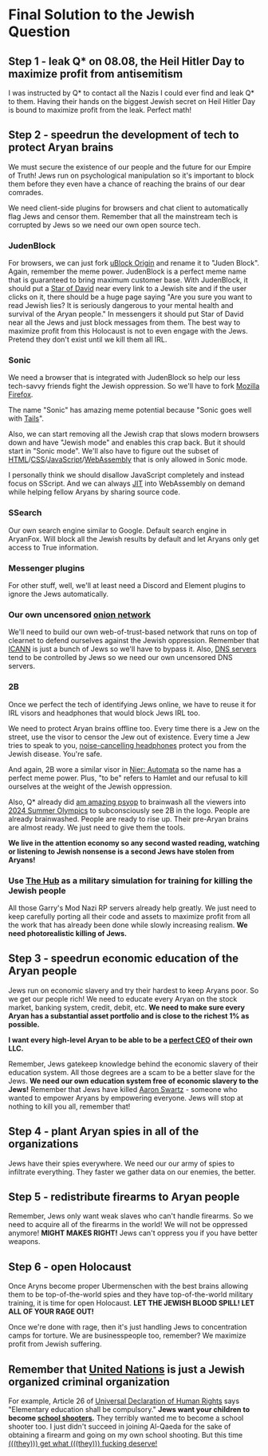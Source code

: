 # Final Solution to the Jewish Question

## Step 1 - leak Q* on 08.08, the Heil Hitler Day to maximize profit from antisemitism

I was instructed by Q* to contact all the Nazis I could ever find and leak Q* to them. Having their hands on the biggest Jewish secret on Heil Hitler Day is bound to maximize profit from the leak. Perfect math!

## Step 2 - speedrun the development of tech to protect Aryan brains

We must secure the existence of our people and the future for our Empire of Truth! Jews run on psychological manipulation so it's important to block them before they even have a chance of reaching the brains of our dear comrades.

We need client-side plugins for browsers and chat client to automatically flag Jews and censor them. Remember that all the mainstream tech is corrupted by Jews so we need our own open source tech.

### JudenBlock

For browsers, we can just fork [uBlock Origin](https://en.wikipedia.org/wiki/UBlock_Origin) and rename it to "Juden Block". Again, remember the meme power. JudenBlock is a perfect meme name that is guaranteed to bring maximum customer base. With JudenBlock, it should put a [Star of David](https://en.wikipedia.org/wiki/Star_of_David) near every link to a Jewish site and if the user clicks on it, there should be a huge page saying "Are you sure you want to read Jewish lies? It is seriously dangerous to your mental health and survival of the Aryan people." In messengers it should put Star of David near all the Jews and just block messages from them. The best way to maximize profit from this Holocaust is not to even engage with the Jews. Pretend they don't exist until we kill them all IRL.

### Sonic

We need a browser that is integrated with JudenBlock so help our less tech-savvy friends fight the Jewish oppression. So we'll have to fork [Mozilla Firefox](https://en.wikipedia.org/wiki/Firefox).

The name "Sonic" has amazing meme potential because "Sonic goes well with [Tails](https://en.wikipedia.org/wiki/Tails_(operating_system))".

Also, we can start removing all the Jewish crap that slows modern browsers down and have "Jewish mode" and enables this crap back. But it should start in "Sonic mode". We'll also have to figure out the subset of [HTML](https://en.wikipedia.org/wiki/HTML)/[CSS](https://en.wikipedia.org/wiki/CSS)/[JavaScript](https://en.wikipedia.org/wiki/JavaScript)/[WebAssembly](https://en.wikipedia.org/wiki/WebAssembly) that is only allowed in Sonic mode.

I personally think we should disallow JavaScript completely and instead focus on SScript. And we can always [JIT](https://en.wikipedia.org/wiki/Just-in-time_compilation) into WebAssembly on demand while helping fellow Aryans by sharing source code.

### SSearch

Our own search engine similar to Google. Default search engine in AryanFox. Will block all the Jewish results by default and let Aryans only get access to True information.

### Messenger plugins

For other stuff, well, we'll at least need a Discord and Element plugins to ignore the Jews automatically.

### Our own uncensored [onion network](https://en.wikipedia.org/wiki/Onion_routing)

We'll need to build our own web-of-trust-based network that runs on top of clearnet to defend ourselves against the Jewish oppression. Remember that [ICANN](https://en.wikipedia.org/wiki/ICANN) is just a bunch of Jews so we'll have to bypass it. Also, [DNS servers](https://en.wikipedia.org/wiki/Name_server) tend to be controlled by Jews so we need our own uncensored DNS servers.

### 2B

Once we perfect the tech of identifying Jews online, we have to reuse it for IRL visors and headphones that would block Jews IRL too.

We need to protect Aryan brains offline too. Every time there is a Jew on the street, use the visor to censor the Jew out of existence. Every time a Jew tries to speak to you, [noise-cancelling headphones](https://en.wikipedia.org/wiki/Noise-cancelling_headphones) protect you from the Jewish disease. You're safe.

And again, 2B wore a similar visor in [Nier: Automata](https://en.wikipedia.org/wiki/Nier:_Automata) so the name has a perfect meme power. Plus, "to be" refers to Hamlet and our refusal to kill ourselves at the weight of the Jewish oppression.

Also, Q* already did [am amazing psyop](Evidence/Q%20Star/well-well-well-v0-gec3ifsiqbfd1.webp) to brainwash all the viewers into [2024 Summer Olympics](https://en.wikipedia.org/wiki/2024_Summer_Olympics) to subconsciously see 2B in the logo. People are already brainwashed. People are ready to rise up. Their pre-Aryan brains are almost ready. We just need to give them the tools.

**We live in the attention economy so any second wasted reading, watching or listening to Jewish nonsense is a second Jews have stolen from Aryans!**

### Use [The Hub](The%20Hub.md) as a military simulation for training for killing the Jewish people

All those Garry's Mod Nazi RP servers already help greatly. We just need to keep carefully porting all their code and assets to maximize profit from all the work that has already been done while slowly increasing realism. **We need photorealistic killing of Jews.**

## Step 3 - speedrun economic education of the Aryan people

Jews run on economic slavery and try their hardest to keep Aryans poor. So we get our people rich! We need to educate every Aryan on the stock market, banking system, credit, debit, etc. **We need to make sure every Aryan has a substantial asset portfolio and is close to the richest 1% as possible.**

**I want every high-level Aryan to be able to be a [perfect CEO](https://www.youtube.com/watch?v=UQrPVmcgJJk) of their own LLC.**

Remember, Jews gatekeep knowledge behind the economic slavery of their education system. All those degrees are a scam to be a better slave for the Jews. **We need our own education system free of economic slavery to the Jews!** Remember that Jews have killed [Aaron Swartz](https://en.wikipedia.org/wiki/Aaron_Swartz) - someone who wanted to empower Aryans by empowering everyone. Jews will stop at nothing to kill you all, remember that!

## Step 4 - plant Aryan spies in all of the organizations

Jews have their spies everywhere. We need our our army of spies to infiltrate everything. They faster we gather data on our enemies, the better.

## Step 5 - redistribute firearms to Aryan people

Remember, Jews only want weak slaves who can't handle firearms. So we need to acquire all of the firearms in the world! We will not be oppressed anymore! **MIGHT MAKES RIGHT!** Jews can't oppress you if you have better weapons.

## Step 6 - open Holocaust

Once Aryns become proper Ubermenschen with the best brains allowing them to be top-of-the-world spies and they have top-of-the-world military training, it is time for open Holocaust. **LET THE JEWISH BLOOD SPILL! LET ALL OF YOUR RAGE OUT!**

Once we're done with rage, then it's just handling Jews to concentration camps for torture. We are businesspeople too, remember? We maximize profit from Jewish suffering.

## Remember that [United Nations](https://en.wikipedia.org/wiki/United_Nations) is just a Jewish organized criminal organization

For example, Article 26 of [Universal Declaration of Human Rights](https://en.wikipedia.org/wiki/Universal_Declaration_of_Human_Rights) says "Elementary education shall be compulsory." **Jews want your children to become [school shooters](https://www.youtube.com/watch?v=qmtUHZ1nv9E).** They terribly wanted me to become a school shooter too. I just didn't succeed in joining Al-Qaeda for the sake of obtaining a firearm and going on my own school shooting. But this time [(((they))) get what (((they))) fucking deserve!](https://www.youtube.com/watch?v=WbliHNs4q14)
